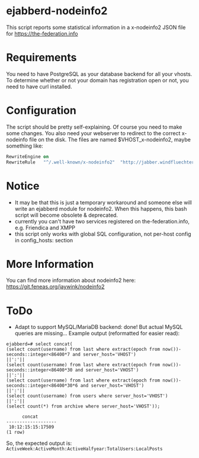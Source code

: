# ejabberd-nodeinfo2
This script reports some statistical information in a x-nodeinfo2 JSON file for https://the-federation.info

# Requirements
You need to have PostgreSQL as your database backend for all your vhosts. To determine whether or not your domain has registration open or not, you need to have curl installed. 

# Configuration
The script should be pretty self-explaining. Of course you need to make some changes. 
You also need your webserver to redirect to the correct x-nodeinfo file on the disk. The files are named $VHOST_x-nodeinfo2, maybe something like:

```apache 
RewriteEngine on
RewriteRule   "^/.well-known/x-nodeinfo2"  "http://jabber.windfluechter.net/.well-known/hookipa.net_x-nodeinfo2"  [R,L]
```

# Notice
- It may be that this is just a temporary workaround and someone else will write an ejabberd module for nodeinfo2. When this happens, this bash script will become obsolete & deprecated.
- currently you can't have two services registered on the-federation.info, e.g. Friendica and XMPP
- this script only works with global SQL configuration, not per-host config in config_hosts: section

# More Information
You can find more information about nodeinfo2 here: https://git.feneas.org/jaywink/nodeinfo2

# ToDo
- Adapt to support MySQL/MariaDB backend: done! But actual MySQL queries are missing... 
Example output (reformatted for easier read): 
```
ejabberd=# select concat(
(select count(username) from last where extract(epoch from now())-seconds::integer<86400*7 and server_host='VHOST')
||':'||
(select count(username) from last where extract(epoch from now())-seconds::integer<86400*30 and server_host='VHOST')
||':'||
(select count(username) from last where extract(epoch from now())-seconds::integer<86400*30*6 and server_host='VHOST')
||':'||
(select count(username) from users where server_host='VHOST')
||':'||
(select count(*) from archive where server_host='VHOST'));

      concat
-------------------
 10:12:15:15:17509
(1 row)
```
So, the expected output is: `ActiveWeek:ActiveMonth:ActiveHalfyear:TotalUsers:LocalPosts`
